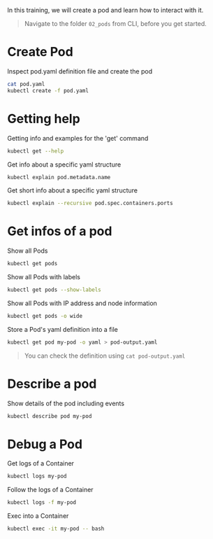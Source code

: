 In this training, we will create a pod and learn how to interact with it.

>Navigate to the folder `02_pods` from CLI, before you get started. 

# Create Pod
Inspect pod.yaml definition file and create the pod
```bash
cat pod.yaml
kubectl create -f pod.yaml
```

# Getting help

Getting info and examples for the 'get' command
```bash
kubectl get --help
```

Get info about a specific yaml structure
```bash
kubectl explain pod.metadata.name
```

Get short info about a specific yaml structure
```bash
kubectl explain --recursive pod.spec.containers.ports
```

# Get infos of a pod

Show all Pods
```bash
kubectl get pods
```

Show all Pods with labels
```bash
kubectl get pods --show-labels
```

Show all Pods with IP address and node information
```bash
kubectl get pods -o wide
```

Store a Pod's yaml definition into a file
```bash
kubectl get pod my-pod -o yaml > pod-output.yaml
```
>You can check the definition using `cat pod-output.yaml`

# Describe a pod
Show details of the pod including events
```bash
kubectl describe pod my-pod
```

# Debug a Pod

Get logs of a Container
```bash
kubectl logs my-pod
```

Follow the logs of a Container
```bash
kubectl logs -f my-pod
```

Exec into a Container
```bash
kubectl exec -it my-pod -- bash
```
